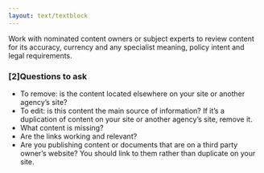 ```yaml
---
layout: text/textblock
---
```

Work with nominated content owners or subject experts to review content for its accuracy, currency and any specialist meaning, policy intent and legal requirements. 

### [2]Questions to ask

  * To remove: is the content located elsewhere on your site or another agency’s site?
  * To edit: is this content the main source of information? If it’s a duplication of content on your site or another agency’s site, remove it.
  * What content is missing?
  * Are the links working and relevant?
  * Are you publishing content or documents that are on a third party owner’s website? You should link to them rather than duplicate on your site.

